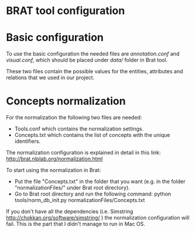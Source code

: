 # BRAT tool configuration

# Basic configuration

To use the basic configuration the needed files are *annotation.conf* and *visual.conf*, which should be placed under *data/* folder in Brat tool.

These two files contain the possible values for the entities, attributes and relations that we used in our project.


# Concepts normalization

For the normalization the following two files are needed:
* Tools.conf which contains the normalization settings.
* Concepts.txt which contains the list of concepts with the unique identifiers.

The normalization configuration is explained in detail in this link: http://brat.nlplab.org/normalization.html

To start using the normalization in Brat:
* Put the file "Concepts.txt" in the folder that you want (e.g. in the folder "normalizationFiles/" under Brat root directory).
* Go to Brat root directory and run the following command:
python tools/norm_db_init.py normalizationFiles/Concepts.txt

If you don't have all the dependencies (i.e. Simstring http://chokkan.org/software/simstring/ ) the normalization configuration will fail. This is the part that I didn't manage to run in Mac OS.
